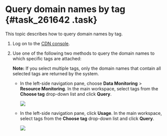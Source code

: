 # Query domain names by tag {#task_261642 .task}

This topic describes how to query domain names by tag.

1.  Log on to the [CDN console](https://cdn.console.aliyun.com/overview).
2.  Use one of the following two methods to query the domain names to which specific tags are attached: 

    **Note:** If you select multiple tags, only the domain names that contain all selected tags are returned by the system.

    -   In the left-side navigation pane, choose **Data Monitoring** \> **Resource Monitoring**. In the main workspace, select tags from the **Choose tag** drop-down list and click **Query**.

        ![](http://static-aliyun-doc.oss-cn-hangzhou.aliyuncs.com/assets/img/215865/156203664247680_en-US.png)

    -   In the left-side navigation pane, click **Usage**. In the main workspace, select tags from the **Choose tag** drop-down list and click **Query**.

        ![](http://static-aliyun-doc.oss-cn-hangzhou.aliyuncs.com/assets/img/215865/156203664347681_en-US.png)


